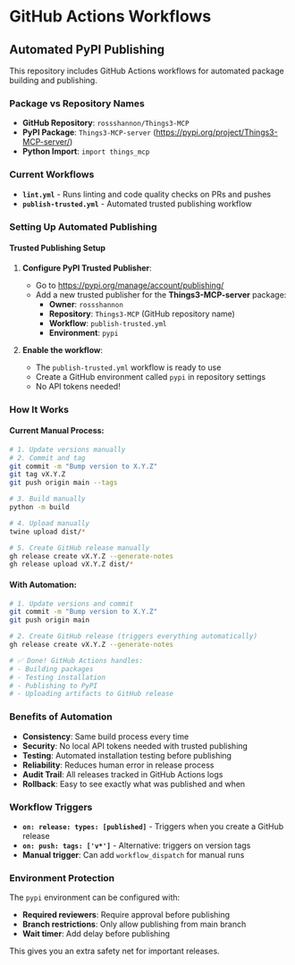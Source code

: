 # GitHub Actions Workflows

## Automated PyPI Publishing

This repository includes GitHub Actions workflows for automated package building and publishing.

### Package vs Repository Names
- **GitHub Repository**: `rossshannon/Things3-MCP`
- **PyPI Package**: `Things3-MCP-server` (https://pypi.org/project/Things3-MCP-server/)
- **Python Import**: `import things_mcp`

### Current Workflows

- **`lint.yml`** - Runs linting and code quality checks on PRs and pushes
- **`publish-trusted.yml`** - Automated trusted publishing workflow

### Setting Up Automated Publishing

#### Trusted Publishing Setup

1. **Configure PyPI Trusted Publisher**:
   - Go to https://pypi.org/manage/account/publishing/
   - Add a new trusted publisher for the **Things3-MCP-server** package:
     - **Owner**: `rossshannon`
     - **Repository**: `Things3-MCP` (GitHub repository name)
     - **Workflow**: `publish-trusted.yml`
     - **Environment**: `pypi`

2. **Enable the workflow**:
   - The `publish-trusted.yml` workflow is ready to use
   - Create a GitHub environment called `pypi` in repository settings
   - No API tokens needed!

### How It Works

#### Current Manual Process:
```bash
# 1. Update versions manually
# 2. Commit and tag
git commit -m "Bump version to X.Y.Z"
git tag vX.Y.Z
git push origin main --tags

# 3. Build manually
python -m build

# 4. Upload manually
twine upload dist/*

# 5. Create GitHub release manually
gh release create vX.Y.Z --generate-notes
gh release upload vX.Y.Z dist/*
```

#### With Automation:
```bash
# 1. Update versions and commit
git commit -m "Bump version to X.Y.Z"
git push origin main

# 2. Create GitHub release (triggers everything automatically)
gh release create vX.Y.Z --generate-notes

# ✅ Done! GitHub Actions handles:
# - Building packages
# - Testing installation
# - Publishing to PyPI
# - Uploading artifacts to GitHub release
```

### Benefits of Automation

- **Consistency**: Same build process every time
- **Security**: No local API tokens needed with trusted publishing
- **Testing**: Automated installation testing before publishing
- **Reliability**: Reduces human error in release process
- **Audit Trail**: All releases tracked in GitHub Actions logs
- **Rollback**: Easy to see exactly what was published and when

### Workflow Triggers

- **`on: release: types: [published]`** - Triggers when you create a GitHub release
- **`on: push: tags: ['v*']`** - Alternative: triggers on version tags
- **Manual trigger**: Can add `workflow_dispatch` for manual runs

### Environment Protection

The `pypi` environment can be configured with:
- **Required reviewers**: Require approval before publishing
- **Branch restrictions**: Only allow publishing from main branch
- **Wait timer**: Add delay before publishing

This gives you an extra safety net for important releases.
